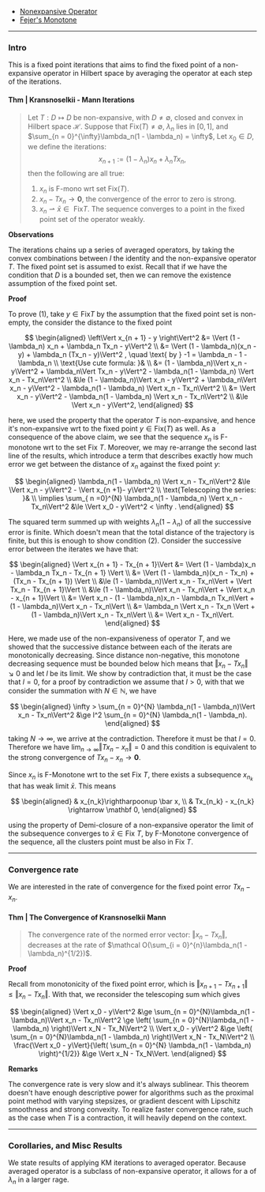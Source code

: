 - [Nonexpansive Operator](Lipschitz%20Operator%20in%20Hilbert%20Space.md)
- [Fejer's Monotone](Fejer's%20Monotone.md)


---
### **Intro**

This is a fixed point iterations that aims to find the fixed point of a non-expansive operator in Hilbert space by averaging the operator at each step of the iterations. 


#### **Thm | Kransnoselkii - Mann Iterations**
> Let $T: D \mapsto D$ be non-expansive, with $D \neq \emptyset$, closed and convex in Hilbert space $\mathcal H$. 
> Suppose that $\text{Fix}(T) \neq \emptyset$, $\lambda_n$ lies in $[0, 1]$, and $\sum_{n = 0}^{\infty}\lambda_n(1 - \lambda_n) = \infty$, Let $x_0 \in D$, we define the iterations: 
> $$ x_{n + 1} := (1 - \lambda_n)x_n + \lambda_n Tx_n, $$
> then the following are all true: 
> 1. $x_n$ is F-mono wrt set $\text{Fix}(T)$. 
> 2. $x_n - Tx_n \rightarrow \mathbf 0$, the convergence of the error to zero is strong. 
> 3. $x_n \rightharpoonup \bar x \in \text{ Fix}T$. The sequence converges to a point in the fixed point set of the operator weakly. 

**Observations**

The iterations chains up a series of averaged operators,  by taking the convex combinations between $I$  the identity and the non-expansive operator $T$. 
The fixed point set is assumed to exist. 
Recall that if we have the condition that $D$ is a bounded set, then we can remove the existence assumption of the fixed point set. 


**Proof**

To prove (1), take $y \in \text{Fix} T$ by the assumption that the fixed point set is non-empty, the consider the distance to the fixed point 

$$
\begin{aligned}
    \left\Vert
         x_{n + 1} - y
    \right\Vert^2
    &=  \Vert (1 - \lambda_n) x_n + \lambda_n Tx_n - y\Vert^2
    \\
    &= \Vert (1 - \lambda_n)(x_n - y) + \lambda_n (Tx_n - y)\Vert^2 , \quad \text{ by } -1 = \lambda_n - 1 - \lambda_n
    \\
    \text{Use cute formula: }& 
    \\
    &= 
    (1 - \lambda_n)\Vert x_n - y\Vert^2 + \lambda_n\Vert Tx_n - y\Vert^2
    - \lambda_n(1 - \lambda_n) \Vert x_n - Tx_n\Vert^2 
    \\
    &\le 
    (1 - \lambda_n)\Vert x_n - y\Vert^2
    + 
    \lambda_n\Vert x_n - y\Vert^2
    - \lambda_n(1 - \lambda_n) \Vert x_n - Tx_n\Vert^2 
    \\
    &= 
    \Vert x_n - y\Vert^2
    - \lambda_n(1 - \lambda_n) \Vert x_n - Tx_n\Vert^2 
    \\
    &\le \Vert x_n - y\Vert^2, 
\end{aligned}
$$

here, we used the property that the operator $T$ is non-expansive, and hence it's non-expansive wrt to the fixed point $y \in \text{Fix}(T)$ as well. 
As a consequence of the above claim, we see that the sequence $x_n$ is F-monotone wrt to the set $\text{Fix } T$. 
Moreover, we may re-arrange the second last line of the results, which introduce a term that describes exactly how much error we get between the distance of $x_n$ against the fixed point $y$: 

$$
\begin{aligned}
    \lambda_n(1 - \lambda_n) \Vert x_n - Tx_n\Vert^2 &\le 
    \Vert x_n - y\Vert^2  - \Vert x_{n +1}- y\Vert^2
    \\
    \text{Telescoping the series: }&
    \\
    \implies 
    \sum_{ n =0}^{N} \lambda_n(1 - \lambda_n) 
    \Vert x_n - Tx_n\Vert^2
    &\le 
    \Vert x_0 - y\Vert^2 
    < \infty .
\end{aligned}
$$

The squared term summed up with weights $\lambda_n (1 - \lambda_n)$ of all the successive error is finite. 
Which doesn't mean that the total distance of the trajectory is finite, but this is enough to show condition (2). 
Consider the successive error between the iterates we have that: 

$$
\begin{aligned}
    \Vert x_{n + 1} - Tx_{n + 1}\Vert 
    &= 
    \Vert 
        (1 - \lambda)x_n - \lambda_n Tx_n - Tx_{n + 1}
    \Vert
    \\
    &= 
    \Vert 
        (1 - \lambda_n)(x_n - Tx_n) + (Tx_n - Tx_{n + 1})
    \Vert
    \\
    &\le 
    (1 - \lambda_n)\Vert x_n - Tx_n\Vert + \Vert Tx_n - Tx_{n + 1}\Vert
    \\
    &\le 
    (1 - \lambda_n)\Vert x_n - Tx_n\Vert + \Vert x_n - x_{n + 1}\Vert
    \\
    &= 
    \Vert x_n - (1 - \lambda_n)x_n - \lambda_n Tx_n\Vert 
    + 
    (1 - \lambda_n)\Vert x_n - Tx_n\Vert
    \\
    &= 
    \lambda_n \Vert x_n - Tx_n \Vert + (1 - \lambda_n)\Vert x_n - Tx_n\Vert
    \\
    &= \Vert x_n - Tx_n\Vert. 
\end{aligned}
$$

Here, we made use of the non-expansiveness of operator $T$, and we showed that the successive distance between each of the iterats are monotonically decreasing. 
Since distance non-negative, this monotone decreasing sequence must be bounded below hich means that $\Vert x_n - Tx_n\Vert\searrow 0$ and let $l$ be its limit. 
We show by contradiction that, it must be the case that $l = 0$, for a proof by contradiction we assume that $l > 0$, with that we consider the summation with $N \in \mathbb N$, we have 

$$
\begin{aligned}
    \infty > \sum_{n = 0}^{N} \lambda_n(1 - \lambda_n)\Vert x_n  - Tx_n\Vert^2 
    &\ge 
    l^2 \sum_{n = 0}^{N} \lambda_n(1 - \lambda_n). 
\end{aligned}
$$

taking $N \rightarrow \infty$, we arrive at the contradiction. 
Therefore it must be that $l = 0$.
Therefore we have $\lim_{n\rightarrow \infty} \Vert Tx_n - x_n\Vert = 0$ and this condition is equivalent to the strong convergence of $Tx_n - x_n \rightarrow \mathbf 0$. 

Since $x_n$ is F-Monotone wrt to the set $\text{Fix }T$, there exists a subsequence $x_{n_k}$ that has weak limit $\bar x$. 
This means 

$$
\begin{aligned}
    & x_{n_k}\rightharpoonup \bar x, 
    \\
    & Tx_{n_k} - x_{n_k} \rightarrow \mathbf 0, 
\end{aligned}
$$

using the property of Demi-closure of a non-expansive operator the limit of the subsequence converges to $\bar x \in \text{Fix } T$, by F-Monotone convergence of the sequence, all the clusters point must be also in $\text{Fix }T$. 


---
### **Convergence rate**

We are interested in the rate of convergence for the fixed point error $Tx_n - x_n$. 

#### **Thm | The Convergence of Kransnoselkii Mann**
> The convergence rate of the normed error vector: $\Vert x_n - Tx_n\Vert$, decreases at the rate of $\mathcal O(\sum_{i = 0}^{n}\lambda_n(1 - \lambda_n)^{1/2})$. 


**Proof**

Recall from monotonicity of the fixed point error, which is $\Vert x_{n + 1} - Tx_{n + 1}\Vert \le \Vert x_n - Tx_n\Vert$. 
With that, we reconsider the telescoping sum which gives 

$$
\begin{aligned}
    \Vert x_0 - y\Vert^2 
    &\ge 
    \sum_{n = 0}^{N}\lambda_n(1 - \lambda_n)\Vert x_n - Tx_n\Vert^2
    \ge 
    \left(
        \sum_{n = 0}^{N}\lambda_n(1 - \lambda_n)
    \right)\Vert x_N  - Tx_N\Vert^2
    \\
    \Vert x_0 - y\Vert^2
    &\ge 
    \left(
        \sum_{n = 0}^{N}\lambda_n(1 - \lambda_n)
    \right)\Vert x_N  - Tx_N\Vert^2
    \\
    \frac{\Vert x_0 - y\Vert}{\left(
        \sum_{n = 0}^{N} \lambda_n(1 - \lambda_n)
    \right)^{1/2}} &\ge 
    \Vert x_N - Tx_N\Vert. 
\end{aligned}
$$

**Remarks**

The convergence rate is very slow and it's always sublinear. 
This theorem doesn't have enough descriptive power for algorithms such as the proximal point method with varying stepsizes, or gradient descent with Lipschitz smoothness and strong convexity. 
To realize faster convergence rate, such as the case when $T$ is a contraction, it will heavily depend on the context. 


---
### **Corollaries, and Misc Results**

We state results of applying KM iterations to averaged operator. 
Because averaged operator is a subclass of non-expansive operator, it allows for a of $\lambda_n$ in a larger rage. 